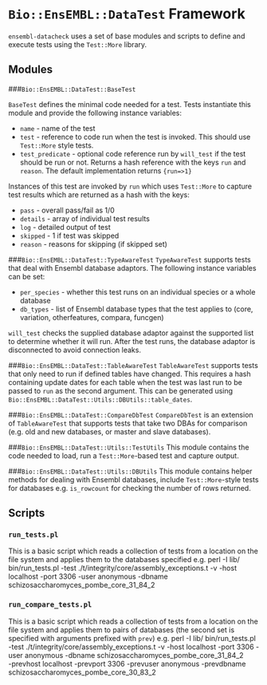 # `Bio::EnsEMBL::DataTest` Framework
`ensembl-datacheck` uses a set of base modules and scripts to define and execute tests using the `Test::More` library.

## Modules

###`Bio::EnsEMBL::DataTest::BaseTest`

`BaseTest` defines the minimal code needed for a test. Tests instantiate this module and provide the following instance variables:
* `name` - name of the test
* `test` - reference to code run when the test is invoked. This should use `Test::More` style tests.
* `test_predicate` - optional code reference run by `will_test` if the test should be run or not. Returns a hash reference with the keys `run` and `reason`. The default implementation returns `{run=>1}`

Instances of this test are invoked by `run` which uses `Test::More` to capture test results which are returned as a hash with the keys:
* `pass` - overall pass/fail as 1/0
* `details` - array of individual test results
* `log` - detailed output of test
* `skipped` - 1 if test was skipped
* `reason` - reasons for skipping (if skipped set)

###`Bio::EnsEMBL::DataTest::TypeAwareTest`
`TypeAwareTest` supports tests that deal with Ensembl database adaptors. The following instance variables can be set:
* `per_species` - whether this test runs on an individual species or a whole database
* `db_types`  - list of Ensembl database types that the test applies to (core, variation, otherfeatures, compara, funcgen)

`will_test` checks the supplied database adaptor against the supported list to determine whether it will run. After the test runs, the database adaptor is disconnected to avoid connection leaks.

###`Bio::EnsEMBL::DataTest::TableAwareTest`
`TableAwareTest` supports tests that only need to run if defined tables have changed. This requires a hash containing update dates for each table when the test was last run to be passed to `run` as the second argument. This can be generated using `Bio::EnsEMBL::DataTest::Utils::DBUtils::table_dates`.

###`Bio::EnsEMBL::DataTest::CompareDbTest`
`CompareDbTest` is an extension of `TableAwareTest` that supports tests that take two DBAs for comparison (e.g. old and new databases, or master and slave databases). 

###`Bio::EnsEMBL::DataTest::Utils::TestUtils`
This module contains the code needed to load, run a `Test::More`-based test and capture output.

###`Bio::EnsEMBL::DataTest::Utils::DBUtils`
This module contains helper methods for dealing with Ensembl databases, include `Test::More`-style tests for databases e.g. `is_rowcount` for checking the number of rows returned.

## Scripts

### `run_tests.pl`
This is a basic script which reads a collection of tests from a location on the file system and applies them to the databases specified e.g.
perl -I lib/ bin/run_tests.pl -test ./t/integrity/core/assembly_exceptions.t -v -host localhost -port 3306 -user anonymous -dbname schizosaccharomyces_pombe_core_31_84_2

### `run_compare_tests.pl`
This is a basic script which reads a collection of tests from a location on the file system and applies them to pairs of databases (the second set is specified with arguments prefixed with `prev`) e.g.
perl -I lib/ bin/run_tests.pl -test ./t/integrity/core/assembly_exceptions.t -v -host localhost -port 3306 -user anonymous -dbname schizosaccharomyces_pombe_core_31_84_2 \
 -prevhost localhost -prevport 3306 -prevuser anonymous -prevdbname schizosaccharomyces_pombe_core_30_83_2